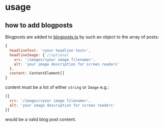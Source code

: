 # usage

## how to add blogposts

Blogposts are added to [blogposts.ts](./src/content/blogposts.ts) by such an object to the array of posts:

```javascript
{
  headlineText: '<your headline text>',
  headlineImage: { //optional
    src: '/images/<your image filename>', 
    alt: 'your image description for screen readers'
  },
  content: ContentElement[]
}
```

content must be a list of either `string` or `Image` e.g.:

```javascript
[{
  src: '/images/<your image filename>',
  alt: 'your image description for screen readers'
}]
```

would be a valid blog post content.
